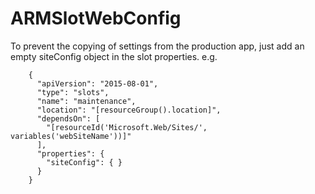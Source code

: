 # ARMSlotWebConfig
To prevent the copying of settings from the production app, just add an empty siteConfig object in the slot properties. e.g.
 
        {
          "apiVersion": "2015-08-01",
          "type": "slots",
          "name": "maintenance",
          "location": "[resourceGroup().location]",
          "dependsOn": [
            "[resourceId('Microsoft.Web/Sites/', variables('webSiteName'))]"
          ],
          "properties": {
            "siteConfig": { }
          }
        }
